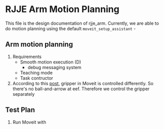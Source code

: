 # RJJE Arm Motion Planning
This file is the design documentation of rjje_arm. Currently, we are able to do motion planning using the default ```moveit_setup_assistant``` 
    - 

## Arm motion planning 
1. Requirements
    - Smooth motion execution (D)
        - debug messaging system
    - Teaching mode
    - Task contructor
2. According to this [post](https://answers.ros.org/question/313637/openclose-end-effector-with-moveit-rviz/), gripper in Moveit is controlled differently. So there's no ball-and-arrow at eef. Therefore we control the gripper separately

## Test Plan 
1. Run Moveit with 
